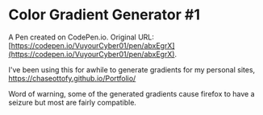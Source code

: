 # Color Gradient Generator #1

A Pen created on CodePen.io. Original URL: [https://codepen.io/VuyourCyber01/pen/abxEgrX](https://codepen.io/VuyourCyber01/pen/abxEgrX).

I've been using this for awhile to generate gradients for my personal sites, https://chaseottofy.github.io/Portfolio/ 

Word of warning, some of the generated gradients cause firefox to have a seizure but most are fairly compatible.